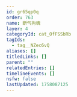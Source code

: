 ```yaml
---
id: gr65qp0q
order: 763
name: 断气拘魂
layer: 4
categoryId: cat_OfFSSbRb
tagIds:
  - tag__NZec6vQ
aliases: []
titledLinks: []
parent: ""
relatedEntries: []
timelineEvents: []
nsfw: false
lastUpdated: 1758087125
---
```


